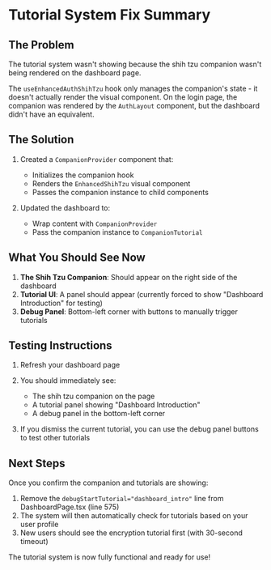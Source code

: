 # Tutorial System Fix Summary

## The Problem
The tutorial system wasn't showing because the shih tzu companion wasn't being rendered on the dashboard page. 

The `useEnhancedAuthShihTzu` hook only manages the companion's state - it doesn't actually render the visual component. On the login page, the companion was rendered by the `AuthLayout` component, but the dashboard didn't have an equivalent.

## The Solution
1. Created a `CompanionProvider` component that:
   - Initializes the companion hook
   - Renders the `EnhancedShihTzu` visual component
   - Passes the companion instance to child components

2. Updated the dashboard to:
   - Wrap content with `CompanionProvider`
   - Pass the companion instance to `CompanionTutorial`

## What You Should See Now
1. **The Shih Tzu Companion**: Should appear on the right side of the dashboard
2. **Tutorial UI**: A panel should appear (currently forced to show "Dashboard Introduction" for testing)
3. **Debug Panel**: Bottom-left corner with buttons to manually trigger tutorials

## Testing Instructions
1. Refresh your dashboard page
2. You should immediately see:
   - The shih tzu companion on the page
   - A tutorial panel showing "Dashboard Introduction"
   - A debug panel in the bottom-left corner

3. If you dismiss the current tutorial, you can use the debug panel buttons to test other tutorials

## Next Steps
Once you confirm the companion and tutorials are showing:
1. Remove the `debugStartTutorial="dashboard_intro"` line from DashboardPage.tsx (line 575)
2. The system will then automatically check for tutorials based on your user profile
3. New users should see the encryption tutorial first (with 30-second timeout)

The tutorial system is now fully functional and ready for use!
